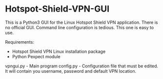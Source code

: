 # Hotspot-Shield-VPN-GUI
This is a Python3 GUI for the Linux Hotspot Shield VPN application. There is no official GUI. Command line configuration is tedious. This one is easy to use. 

Requirements:
- Hotspot Shield VPN Linux installation package
- Python Pexpect module

vpngui.py - Main program
config.py - Configuration file that must be edited. It will contain you username, password and default VPN location. 
